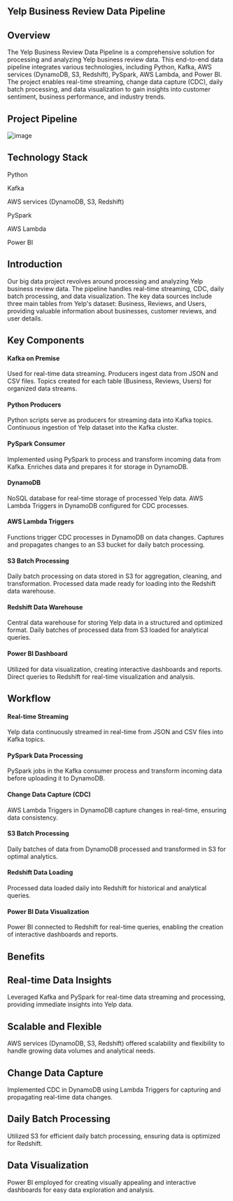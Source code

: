 ## Yelp Business Review Data Pipeline

## Overview

The Yelp Business Review Data Pipeline is a comprehensive solution for processing and analyzing Yelp business review data. This end-to-end data pipeline integrates various technologies, including Python, Kafka, AWS services (DynamoDB, S3, Redshift), PySpark, AWS Lambda, and Power BI. The project enables real-time streaming, change data capture (CDC), daily batch processing, and data visualization to gain insights into customer sentiment, business performance, and industry trends.

##   Project Pipeline
![image](https://github.com/YMMSSH/Business_Reviews_Pipeline/assets/55538499/e8ebb426-2fca-4f7c-a8f0-e97696c5463f)




## Technology Stack

Python

Kafka

AWS services (DynamoDB, S3, Redshift)

PySpark

AWS Lambda

Power BI


## Introduction
Our big data project revolves around processing and analyzing Yelp business review data. The pipeline handles real-time streaming, CDC, daily batch processing, and data visualization. The key data sources include three main tables from Yelp's dataset: Business, Reviews, and Users, providing valuable information about businesses, customer reviews, and user details.


## Key Components

#### Kafka on Premise

Used for real-time data streaming.
Producers ingest data from JSON and CSV files.
Topics created for each table (Business, Reviews, Users) for organized data streams.

#### Python Producers

Python scripts serve as producers for streaming data into Kafka topics.
Continuous ingestion of Yelp dataset into the Kafka cluster.

#### PySpark Consumer

Implemented using PySpark to process and transform incoming data from Kafka.
Enriches data and prepares it for storage in DynamoDB.

#### DynamoDB

NoSQL database for real-time storage of processed Yelp data.
AWS Lambda Triggers in DynamoDB configured for CDC processes.

#### AWS Lambda Triggers

Functions trigger CDC processes in DynamoDB on data changes.
Captures and propagates changes to an S3 bucket for daily batch processing.

#### S3 Batch Processing

Daily batch processing on data stored in S3 for aggregation, cleaning, and transformation.
Processed data made ready for loading into the Redshift data warehouse.

#### Redshift Data Warehouse

Central data warehouse for storing Yelp data in a structured and optimized format.
Daily batches of processed data from S3 loaded for analytical queries.

#### Power BI Dashboard

Utilized for data visualization, creating interactive dashboards and reports.
Direct queries to Redshift for real-time visualization and analysis.

## Workflow

#### Real-time Streaming

Yelp data continuously streamed in real-time from JSON and CSV files into Kafka topics.

#### PySpark Data Processing

PySpark jobs in the Kafka consumer process and transform incoming data before uploading it to DynamoDB.

#### Change Data Capture (CDC)

AWS Lambda Triggers in DynamoDB capture changes in real-time, ensuring data consistency.

#### S3 Batch Processing

Daily batches of data from DynamoDB processed and transformed in S3 for optimal analytics.

#### Redshift Data Loading

Processed data loaded daily into Redshift for historical and analytical queries.

#### Power BI Data Visualization

Power BI connected to Redshift for real-time queries, enabling the creation of interactive dashboards and reports.

## Benefits

## Real-time Data Insights

Leveraged Kafka and PySpark for real-time data streaming and processing, providing immediate insights into Yelp data.

## Scalable and Flexible

AWS services (DynamoDB, S3, Redshift) offered scalability and flexibility to handle growing data volumes and analytical needs.

## Change Data Capture

Implemented CDC in DynamoDB using Lambda Triggers for capturing and propagating real-time data changes.

## Daily Batch Processing

Utilized S3 for efficient daily batch processing, ensuring data is optimized for Redshift.

## Data Visualization

Power BI employed for creating visually appealing and interactive dashboards for easy data exploration and analysis.

